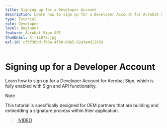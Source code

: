 ```yaml
---
title: Signing up for a Developer Account
description: Learn how to sign up for a Developer Account for Acrobat Sign, which is fully enabled with Sign and API functionality
type: Tutorial
role: Developer
level: Beginner
feature: Acrobat Sign API
thumbnail: KT-11072.jpg
exl-id: cf5f36bd-f96a-4f38-8da5-82a3a4d12958
---
```

# Signing up for a Developer Account

Learn how to sign up for a Developer Account for Acrobat Sign, which is fully enabled with Sign and API functionality.

>[!NOTE]
>
>This tutorial is specifically designed for OEM partners that are building and embedding a signature process within their application.

>[!VIDEO](https://video.tv.adobe.com/v/347347?hidetitle=true)
